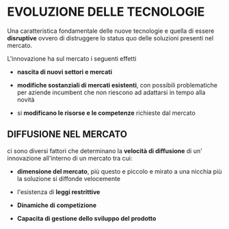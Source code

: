 # EVOLUZIONE DELLE TECNOLOGIE

Una caratteristica fondamentale delle nuove tecnologie e quella di essere **disruptive** ovvero di distruggere lo status quo delle soluzioni presenti nel mercato.

L'innovazione ha sul mercato i seguenti effetti

- **nascita di nuovi settori e mercati**

- **modifiche sostanziali di mercati esistenti**, con possibili problematiche per aziende incumbent che non riescono ad adattarsi in tempo alla novità

-  si **modificano le risorse e le competenze** richieste dal mercato

## DIFFUSIONE NEL MERCATO

ci sono diversi fattori che determinano la **velocità di diffusione** di un' innovazione all'interno di un mercato tra cui:

- **dimensione del mercato**, più questo e piccolo e mirato a una nicchia più la soluzione si diffonde velocemente 

- l'esistenza di **leggi restrittive**

- **Dinamiche di competizione**

- **Capacita di gestione dello sviluppo del prodotto**


